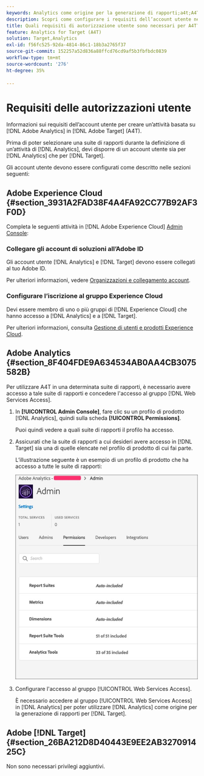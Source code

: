 ```yaml
---
keywords: Analytics come origine per la generazione di rapporti;a4t;A4T;requirements
description: Scopri come configurare i requisiti dell’account utente necessari per creare un’attività basata su Adobe Analytics in Adobe [!DNL Target] utilizzando Analytics for [!DNL Target] (A4T).
title: Quali requisiti di autorizzazione utente sono necessari per A4T?
feature: Analytics for Target (A4T)
solution: Target,Analytics
exl-id: f56fc525-92da-4814-86c1-18b3a2765f37
source-git-commit: 152257a52d836a88ffcd76cd9af5b3fbfbdc0839
workflow-type: tm+mt
source-wordcount: '276'
ht-degree: 35%

---
```


# Requisiti delle autorizzazioni utente

Informazioni sui requisiti dell’account utente per creare un’attività basata su [!DNL Adobe Analytics] in [!DNL Adobe Target] (A4T).

Prima di poter selezionare una suite di rapporti durante la definizione di un’attività di [!DNL Analytics], devi disporre di un account utente sia per [!DNL Analytics] che per [!DNL Target].

Gli account utente devono essere configurati come descritto nelle sezioni seguenti:

## Adobe Experience Cloud {#section_3931A2FAD38F4A4FA92CC77B92AF3F0D}

Completa le seguenti attività in [!DNL Adobe Experience Cloud] [Admin Console](https://adminconsole.adobe.com):

### Collegare gli account di soluzioni all’Adobe ID

Gli account utente [!DNL Analytics] e [!DNL Target] devono essere collegati al tuo Adobe ID.

Per ulteriori informazioni, vedere [Organizzazioni e collegamento account](https://experienceleague.adobe.com/docs/core-services/interface/administration/organizations.html?lang=en).

### Configurare l’iscrizione al gruppo Experience Cloud

Devi essere membro di uno o più gruppi di [!DNL Experience Cloud] che hanno accesso a [!DNL Analytics] e a [!DNL Target].

Per ulteriori informazioni, consulta [Gestione di utenti e prodotti Experience Cloud](https://experienceleague.adobe.com/docs/core-services/interface/manage-users-and-products/admin-getting-started.html).

## Adobe Analytics {#section_8F404FDE9A634534AB0AA4CB3075582B}

Per utilizzare A4T in una determinata suite di rapporti, è necessario avere accesso a tale suite di rapporti e concedere l&#39;accesso al gruppo [!DNL Web Services Access].

1. In **[!UICONTROL Admin Console]**, fare clic su un profilo di prodotto [!DNL Analytics], quindi sulla scheda **[!UICONTROL Permissions]**.

   Puoi quindi vedere a quali suite di rapporti il profilo ha accesso.

1. Assicurati che la suite di rapporti a cui desideri avere accesso in [!DNL Target] sia una di quelle elencate nel profilo di prodotto di cui fai parte.

   L’illustrazione seguente è un esempio di un profilo di prodotto che ha accesso a tutte le suite di rapporti:

   ![Scheda Autorizzazione Admin Console](/help/main/c-integrating-target-with-mac/a4t/assets/permissions-tab.png)

1. Configurare l&#39;accesso al gruppo [!UICONTROL Web Services Access].

   È necessario accedere al gruppo [!UICONTROL Web Services Access] in [!DNL Analytics] per poter utilizzare [!DNL Analytics] come origine per la generazione di rapporti per [!DNL Target].


## Adobe [!DNL Target] {#section_26BA212D8D40443E9EE2AB327091425C}

Non sono necessari privilegi aggiuntivi.
